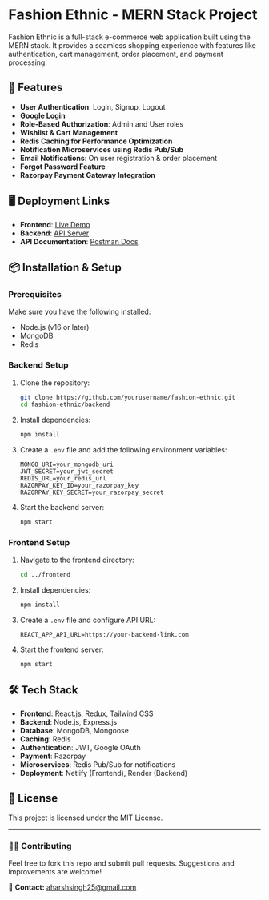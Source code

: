# Fashion Ethnic - MERN Stack Project

Fashion Ethnic is a full-stack e-commerce web application built using the MERN stack. It provides a seamless shopping experience with features like authentication, cart management, order placement, and payment processing.

## 🚀 Features

- **User Authentication**: Login, Signup, Logout
- **Google Login**
- **Role-Based Authorization**: Admin and User roles
- **Wishlist & Cart Management**
- **Redis Caching for Performance Optimization**
- **Notification Microservices using Redis Pub/Sub**
- **Email Notifications**: On user registration & order placement
- **Forgot Password Feature**
- **Razorpay Payment Gateway Integration**

## 🖥️ Deployment Links

- **Frontend**: [Live Demo](https://fashion-ethnic.vercel.app/)
- **Backend**: [API Server](https://fashionethnic.onrender.com)
- **API Documentation**: [Postman Docs](https://documenter.getpostman.com/view/28284142/2sAYdZvaGg)

## 📦 Installation & Setup

### Prerequisites
Make sure you have the following installed:
- Node.js (v16 or later)
- MongoDB
- Redis

### Backend Setup

1. Clone the repository:
   ```sh
   git clone https://github.com/yourusername/fashion-ethnic.git
   cd fashion-ethnic/backend
   ```
2. Install dependencies:
   ```sh
   npm install
   ```
3. Create a `.env` file and add the following environment variables:
   ```env
   MONGO_URI=your_mongodb_uri
   JWT_SECRET=your_jwt_secret
   REDIS_URL=your_redis_url
   RAZORPAY_KEY_ID=your_razorpay_key
   RAZORPAY_KEY_SECRET=your_razorpay_secret
   ```
4. Start the backend server:
   ```sh
   npm start
   ```

### Frontend Setup

1. Navigate to the frontend directory:
   ```sh
   cd ../frontend
   ```
2. Install dependencies:
   ```sh
   npm install
   ```
3. Create a `.env` file and configure API URL:
   ```env
   REACT_APP_API_URL=https://your-backend-link.com
   ```
4. Start the frontend server:
   ```sh
   npm start
   ```

## 🛠️ Tech Stack

- **Frontend**: React.js, Redux, Tailwind CSS
- **Backend**: Node.js, Express.js
- **Database**: MongoDB, Mongoose
- **Caching**: Redis
- **Authentication**: JWT, Google OAuth
- **Payment**: Razorpay
- **Microservices**: Redis Pub/Sub for notifications
- **Deployment**: Netlify (Frontend), Render (Backend)

## 📝 License
This project is licensed under the MIT License.

---

### 👨‍💻 Contributing
Feel free to fork this repo and submit pull requests. Suggestions and improvements are welcome!

📧 **Contact:** aharshsingh25@gmail.com
